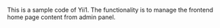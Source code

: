 This is a sample code of Yii1. The functionality is to manage the frontend home page content from admin panel.
